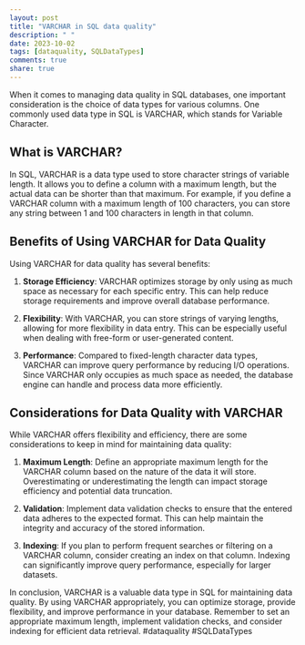 ```yaml
---
layout: post
title: "VARCHAR in SQL data quality"
description: " "
date: 2023-10-02
tags: [dataquality, SQLDataTypes]
comments: true
share: true
---
```


When it comes to managing data quality in SQL databases, one important consideration is the choice of data types for various columns. One commonly used data type in SQL is VARCHAR, which stands for Variable Character. 

## What is VARCHAR?

In SQL, VARCHAR is a data type used to store character strings of variable length. It allows you to define a column with a maximum length, but the actual data can be shorter than that maximum. For example, if you define a VARCHAR column with a maximum length of 100 characters, you can store any string between 1 and 100 characters in length in that column.

## Benefits of Using VARCHAR for Data Quality

Using VARCHAR for data quality has several benefits:

1. **Storage Efficiency**: VARCHAR optimizes storage by only using as much space as necessary for each specific entry. This can help reduce storage requirements and improve overall database performance.

2. **Flexibility**: With VARCHAR, you can store strings of varying lengths, allowing for more flexibility in data entry. This can be especially useful when dealing with free-form or user-generated content.

3. **Performance**: Compared to fixed-length character data types, VARCHAR can improve query performance by reducing I/O operations. Since VARCHAR only occupies as much space as needed, the database engine can handle and process data more efficiently.

## Considerations for Data Quality with VARCHAR

While VARCHAR offers flexibility and efficiency, there are some considerations to keep in mind for maintaining data quality:

1. **Maximum Length**: Define an appropriate maximum length for the VARCHAR column based on the nature of the data it will store. Overestimating or underestimating the length can impact storage efficiency and potential data truncation.

2. **Validation**: Implement data validation checks to ensure that the entered data adheres to the expected format. This can help maintain the integrity and accuracy of the stored information.

3. **Indexing**: If you plan to perform frequent searches or filtering on a VARCHAR column, consider creating an index on that column. Indexing can significantly improve query performance, especially for larger datasets.

In conclusion, VARCHAR is a valuable data type in SQL for maintaining data quality. By using VARCHAR appropriately, you can optimize storage, provide flexibility, and improve performance in your database. Remember to set an appropriate maximum length, implement validation checks, and consider indexing for efficient data retrieval. #dataquality #SQLDataTypes